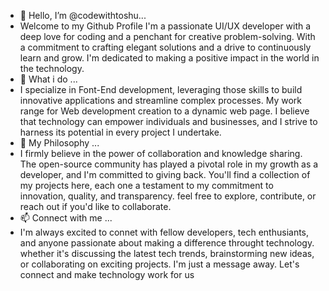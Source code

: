 - 👋 Hello, I’m @codewithtoshu...
- Welcome to my Github Profile I'm a passionate UI/UX developer with a deep love for coding and a penchant for creative problem-solving. With a commitment to crafting elegant solutions and a drive to continuously learn and grow. I'm dedicated to making a positive impact in the world in the technology.
- 👀 What i do ...
- I specialize in Font-End development, leveraging those skills to build innovative applications and streamline complex processes. My work range for Web development creation to a dynamic web page. I believe that technology can empower individuals and businesses, and I strive to harness its potential in every project I undertake.
- 💞️ My Philosophy ...
- I firmly believe in the power of collaboration and knowledge sharing. The open-source community has played a pivotal role in my growth as a developer, and I'm committed to giving back. You'll find a collection of my projects here, each one a testament to my commitment to innovation, quality, and transparency. feel free to explore, contribute, or reach out if you'd like to collaborate.
- 📫 Connect with me ...
- I'm always excited to connet with fellow developers, tech enthusiants, and anyone passionate about making a difference throught technology. whether it's discussing the latest tech trends, brainstorming new ideas, or collaborating on exciting projects. I'm just a message away. Let's connect and make technology work for us  
  
<!---
codewithtoshu/codewithtoshu is a ✨ special ✨ repository because its `README.md` (this file) appears on your GitHub profile.
You can click the Preview link to take a look at your changes.
--->
